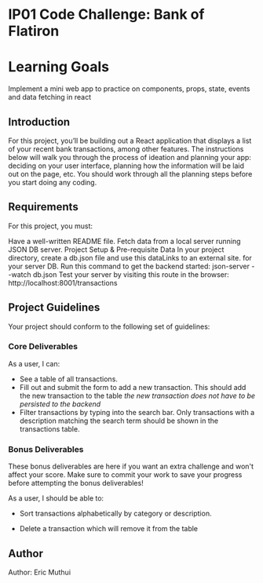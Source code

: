# IP01 Code Challenge: Bank of Flatiron

# Learning Goals
Implement a mini web app to practice on components, props, state, events and data fetching in react

## Introduction
For this project, you’ll be building out a React application that displays a
list of your recent bank transactions, among other features.
The instructions below will walk you through the process of ideation and planning your app: deciding on your user interface, planning how the information will be laid out on the page, etc. You should work through all the planning steps before you start doing any coding.

## Requirements
For this project, you must:

Have a well-written README file.
Fetch data from a local server running JSON DB server.
Project Setup & Pre-requisite Data
In your project directory, create a db.json file and use this dataLinks to an external site. for your server DB.
Run this command to get the backend started: json-server --watch db.json
Test your server by visiting this route in the browser: http://localhost:8001/transactions
 


## Project Guidelines
Your project should conform to the following set of guidelines:

### Core Deliverables
As a user, I can:

- See a table of all transactions.
- Fill out and submit the form to add a new transaction. This should add the new transaction to the table *the new transaction does not have to be persisted to the backend*
- Filter transactions by typing into the search bar. Only transactions with a description matching the search term should be shown in the transactions table.
### Bonus Deliverables
These bonus deliverables are here if you want an extra challenge and won't affect your score. Make sure to commit your work to save your progress before attempting the bonus deliverables!

As a user, I should be able to:

- Sort transactions alphabetically by category or description.

- Delete a transaction which will remove it from the table

## Author

Author: Eric Muthui